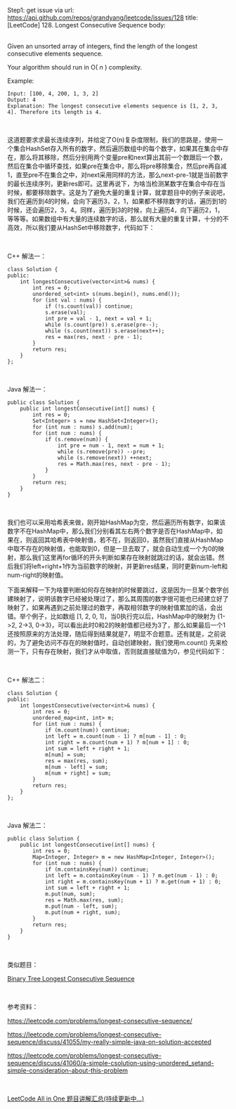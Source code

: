Step1: get issue via url: https://api.github.com/repos/grandyang/leetcode/issues/128 
 title:[LeetCode] 128. Longest Consecutive Sequence 
 body:  
  

Given an unsorted array of integers, find the length of the longest consecutive elements sequence.

Your algorithm should run in O( _n_ ) complexity.

Example:
    
    
    Input: [100, 4, 200, 1, 3, 2]
    Output: 4
    Explanation: The longest consecutive elements sequence is [1, 2, 3, 4]. Therefore its length is 4.

 

这道题要求求最长连续序列，并给定了O(n)复杂度限制，我们的思路是，使用一个集合HashSet存入所有的数字，然后遍历数组中的每个数字，如果其在集合中存在，那么将其移除，然后分别用两个变量pre和next算出其前一个数跟后一个数，然后在集合中循环查找，如果pre在集合中，那么将pre移除集合，然后pre再自减1，直至pre不在集合之中，对next采用同样的方法，那么next-pre-1就是当前数字的最长连续序列，更新res即可。这里再说下，为啥当检测某数字在集合中存在当时候，都要移除数字。这是为了避免大量的重复计算，就拿题目中的例子来说吧，我们在遍历到4的时候，会向下遍历3，2，1，如果都不移除数字的话，遍历到1的时候，还会遍历2，3，4。同样，遍历到3的时候，向上遍历4，向下遍历2，1，等等等。如果数组中有大量的连续数字的话，那么就有大量的重复计算，十分的不高效，所以我们要从HashSet中移除数字，代码如下：

 

C++ 解法一：
    
    
    class Solution {
    public:
        int longestConsecutive(vector<int>& nums) {
            int res = 0;
            unordered_set<int> s(nums.begin(), nums.end());
            for (int val : nums) {
                if (!s.count(val)) continue;
                s.erase(val);
                int pre = val - 1, next = val + 1;
                while (s.count(pre)) s.erase(pre--);
                while (s.count(next)) s.erase(next++);
                res = max(res, next - pre - 1);
            }
            return res;
        }
    };

 

Java 解法一：
    
    
    public class Solution {
        public int longestConsecutive(int[] nums) {
            int res = 0;
            Set<Integer> s = new HashSet<Integer>();
            for (int num : nums) s.add(num);
            for (int num : nums) {
                if (s.remove(num)) {
                    int pre = num - 1, next = num + 1;
                    while (s.remove(pre)) --pre;
                    while (s.remove(next)) ++next;
                    res = Math.max(res, next - pre - 1);
                }
            }
            return res;
        }
    }

 

我们也可以采用哈希表来做，刚开始HashMap为空，然后遍历所有数字，如果该数字不在HashMap中，那么我们分别看其左右两个数字是否在HashMap中，如果在，则返回其哈希表中映射值，若不在，则返回0，虽然我们直接从HashMap中取不存在的映射值，也能取到0，但是一旦去取了，就会自动生成一个为0的映射，那么我们这里再for循环的开头判断如果存在映射就跳过的话，就会出错。然后我们将left+right+1作为当前数字的映射，并更新res结果，同时更新num-left和num-right的映射值。

下面来解释一下为啥要判断如何存在映射的时候要跳过，这是因为一旦某个数字创建映射了，说明该数字已经被处理过了，那么其周围的数字很可能也已经建立好了映射了，如果再遇到之前处理过的数字，再取相邻数字的映射值累加的话，会出错。举个例子，比如数组 [1, 2, 0, 1]，当0执行完以后，HashMap中的映射为 {1->2, 2->3, 0->3}，可以看出此时0和2的映射值都已经为3了，那么如果最后一个1还按照原来的方法处理，随后得到结果就是7，明显不合题意。还有就是，之前说的，为了避免访问不存在的映射值时，自动创建映射，我们使用m.count() 先来检测一下，只有存在映射，我们才从中取值，否则就直接赋值为0，参见代码如下：

 

C++ 解法二：
    
    
    class Solution {
    public:
        int longestConsecutive(vector<int>& nums) {
            int res = 0;
            unordered_map<int, int> m;
            for (int num : nums) {
                if (m.count(num)) continue;
                int left = m.count(num - 1) ? m[num - 1] : 0;
                int right = m.count(num + 1) ? m[num + 1] : 0;
                int sum = left + right + 1;
                m[num] = sum;
                res = max(res, sum);
                m[num - left] = sum;
                m[num + right] = sum;
            }
            return res;
        }
    };

 

Java 解法二：
    
    
    public class Solution {
        public int longestConsecutive(int[] nums) {
            int res = 0;
            Map<Integer, Integer> m = new HashMap<Integer, Integer>();
            for (int num : nums) {
                if (m.containsKey(num)) continue;
                int left = m.containsKey(num - 1) ? m.get(num - 1) : 0;
                int right = m.containsKey(num + 1) ? m.get(num + 1) : 0;
                int sum = left + right + 1;
                m.put(num, sum);
                res = Math.max(res, sum);
                m.put(num - left, sum);
                m.put(num + right, sum);
            }
            return res;
        }
    }

 

类似题目：

[Binary Tree Longest Consecutive Sequence](http://www.cnblogs.com/grandyang/p/5252599.html)

 

参考资料：

<https://leetcode.com/problems/longest-consecutive-sequence/>

<https://leetcode.com/problems/longest-consecutive-sequence/discuss/41055/my-really-simple-java-on-solution-accepted>

<https://leetcode.com/problems/longest-consecutive-sequence/discuss/41060/a-simple-csolution-using-unordered_setand-simple-consideration-about-this-problem>

 

[LeetCode All in One 题目讲解汇总(持续更新中...)](http://www.cnblogs.com/grandyang/p/4606334.html)
